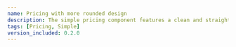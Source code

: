 ```yaml
---
name: Pricing with more rounded design
description: The simple pricing component features a clean and straightforward design, making it easy for users to find the information they need without any distractions. It has a highlighted plan that is easy to spot.
tags: [Pricing, Simple]
version_included: 0.2.0
---
```

